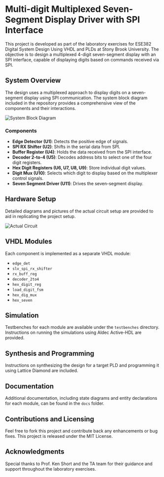 # Multi-digit Multiplexed Seven-Segment Display Driver with SPI Interface

This project is developed as part of the laboratory exercises for ESE382 Digital System Design Using VHDL and PLDs at Stony Brook University. The objective is to design a multiplexed 4-digit seven-segment display with an SPI interface, capable of displaying digits based on commands received via SPI.

## System Overview

The design uses a multiplexed approach to display digits on a seven-segment display using SPI communication. The system block diagram included in the repository provides a comprehensive view of the components and their interactions.

![System Block Diagram](pics)

### Components

- **Edge Detector (U1)**: Detects the positive edge of signals.
- **SPI RX Shifter (U2)**: Shifts in the serial data from SPI.
- **Buffer Register (U4)**: Holds the data received from the SPI interface.
- **Decoder 2-to-4 (U5)**: Decodes address bits to select one of the four digit registers.
- **Hex Digit Registers (U6, U7, U8, U9)**: Store individual digit values.
- **Digit Mux (U10)**: Selects which digit to display based on the multiplexer control signals.
- **Seven Segment Driver (U11)**: Drives the seven-segment display.

## Hardware Setup

Detailed diagrams and pictures of the actual circuit setup are provided to aid in replicating the project setup.

![Actual Circuit](/path/to/actual_circuit.png)

## VHDL Modules

Each component is implemented as a separate VHDL module:

- `edge_det`
- `slv_spi_rx_shifter`
- `rx_buff_reg`
- `decoder_2to4`
- `hex_digit_reg`
- `load_digit_fsm`
- `hex_dig_mux`
- `hex_seven`

## Simulation

Testbenches for each module are available under the `testbenches` directory. Instructions on running the simulations using Aldec Active-HDL are provided.

## Synthesis and Programming

Instructions on synthesizing the design for a target PLD and programming it using Lattice Diamond are included.

## Documentation

Additional documentation, including state diagrams and entity declarations for each module, can be found in the `docs` folder.

## Contributions and Licensing

Feel free to fork this project and contribute back any enhancements or bug fixes. This project is released under the MIT License.

## Acknowledgments

Special thanks to Prof. Ken Short and the TA team for their guidance and support throughout the laboratory exercises.

